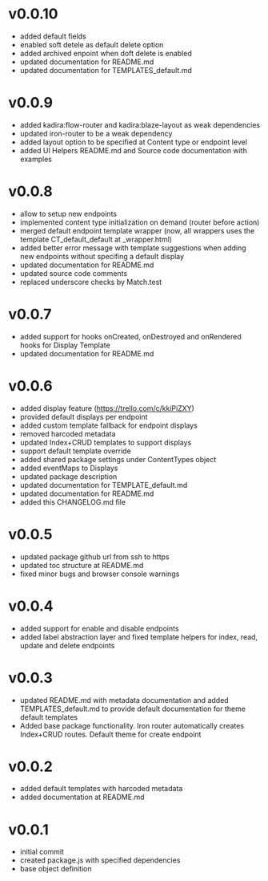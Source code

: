 # v0.0.10

- added default fields
- enabled soft detele as default delete option
- added archived enpoint when doft delete is enabled
- updated documentation for README.md
- updated documentation for TEMPLATES_default.md

# v0.0.9

- added kadira:flow-router and kadira:blaze-layout as weak dependencies
- updated iron-router to be a weak dependency
- added layout option to be specified at Content type or endpoint level
- added UI Helpers README.md and Source code documentation with examples

# v0.0.8

- allow to setup new endpoints
- implemented content type initialization on demand (router before action)
- merged default endpoint template wrapper (now, all wrappers uses the template CT_default_default at _wrapper.html)
- added better error message with template suggestions when adding new endpoints without specifing a default display
- updated documentation for README.md
- updated source code comments
- replaced underscore checks by Match.test

# v0.0.7

- added support for hooks onCreated, onDestroyed and onRendered hooks for Display Template
- updated documentation for README.md

# v0.0.6

- added display feature (https://trello.com/c/kkiPiZXY)
- provided default displays per endpoint
- added custom template fallback for endpoint displays
- removed harcoded metadata
- updated Index+CRUD templates to support displays
- support default template override
- added shared package settings under ContentTypes object
- added eventMaps to Displays
- updated package description
- updated documentation for TEMPLATE_default.md
- updated documentation for README.md
- added this CHANGELOG.md file

# v0.0.5

- updated package github url from ssh to https
- updated toc structure at README.md
- fixed minor bugs and browser console warnings

# v0.0.4

- added support for enable and disable endpoints
- added label abstraction layer and fixed template helpers for index, read, update and delete endpoints

# v0.0.3

- updated README.md with metadata documentation and added TEMPLATES_default.md to provide default documentation for theme default templates
- Added base package functionality. Iron router automatically creates Index+CRUD routes. Default theme for create endpoint

# v0.0.2

- added default templates with harcoded metadata
- added documentation at README.md

# v0.0.1

- initial commit
- created package.js with specified dependencies
- base object definition

